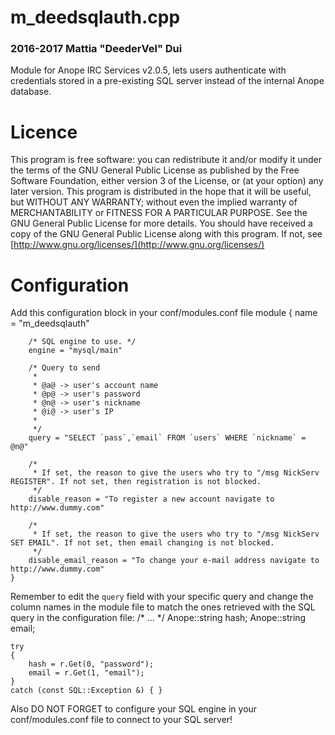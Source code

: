 # m_deedsqlauth.cpp #
### 2016-2017 Mattia "DeederVel" Dui ###
Module for Anope IRC Services v2.0.5, lets users authenticate with
credentials stored in a pre-existing SQL server instead of the internal
Anope database.

# Licence #
This program is free software: you can redistribute it and/or modify
it under the terms of the GNU General Public License as published by
the Free Software Foundation, either version 3 of the License, or
(at your option) any later version.
This program is distributed in the hope that it will be useful,
but WITHOUT ANY WARRANTY; without even the implied warranty of
MERCHANTABILITY or FITNESS FOR A PARTICULAR PURPOSE.  See the
GNU General Public License for more details.
You should have received a copy of the GNU General Public License
along with this program.  If not, see [http://www.gnu.org/licenses/](http://www.gnu.org/licenses/)

# Configuration #
Add this configuration block in your conf/modules.conf file
    module
    {
        name = "m_deedsqlauth"

        /* SQL engine to use. */
        engine = "mysql/main"

        /* Query to send
         *
         * @a@ -> user's account name
         * @p@ -> user's password 
         * @n@ -> user's nickname
         * @i@ -> user's IP
         *
         */
        query = "SELECT `pass`,`email` FROM `users` WHERE `nickname` = @n@"

        /*
         * If set, the reason to give the users who try to "/msg NickServ REGISTER". If not set, then registration is not blocked. 
         */
        disable_reason = "To register a new account navigate to http://www.dummy.com"

        /*
         * If set, the reason to give the users who try to "/msg NickServ SET EMAIL". If not set, then email changing is not blocked.
         */
        disable_email_reason = "To change your e-mail address navigate to http://www.dummy.com"
    }

Remember to edit the `query` field with your specific query and change the column names in the module file to match the ones retrieved with the SQL query in the configuration file:
    /* ... */
    Anope::string hash;
    Anope::string email;

    try
    {
        hash = r.Get(0, "password");
        email = r.Get(1, "email");
    }
    catch (const SQL::Exception &) { }

Also DO NOT FORGET to configure your SQL engine in your conf/modules.conf file to connect to your SQL server!